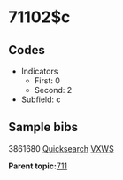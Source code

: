 # 71102$c

## Codes

-   Indicators
    -   First: 0
    -   Second: 2
-   Subfield: c

## Sample bibs

3861680 [Quicksearch](https://search.library.yale.edu/catalog/3861680) [VXWS](http://prodorbis.library.yale.edu:7014/vxws/GetHoldingsService?bibId=3861680)

**Parent topic:**[711](../../tags/711/711.md)

